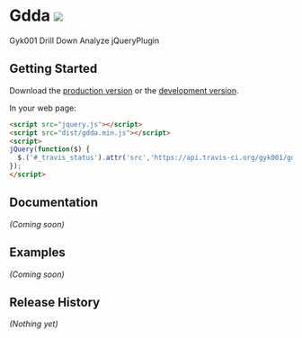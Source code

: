 <h1>
 Gdda
 <a href="https://travis-ci.org/gyk001/gdda">
    <img id="_travis_status" src="https://api.travis-ci.org/gyk001/gdda.png?branch=master"/>
</a>
</h1>

Gyk001 Drill Down Analyze jQueryPlugin

## Getting Started
Download the [production version][min] or the [development version][max].

[min]: https://raw.github.com/gyk001/gdda/master/dist/gdda.min.js
[max]: https://raw.github.com/gyk001/gdda/master/dist/gdda.js

In your web page:

```html
<script src="jquery.js"></script>
<script src="dist/gdda.min.js"></script>
<script>
jQuery(function($) {
  $.('#_travis_status').attr('src','https://api.travis-ci.org/gyk001/gdda.png?branch=master&_='+Math.random());
});
</script>
```

## Documentation
_(Coming soon)_

## Examples
_(Coming soon)_

## Release History
_(Nothing yet)_
